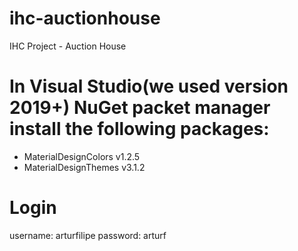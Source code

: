 # ihc-auctionhouse
IHC Project - Auction House

# In Visual Studio(we used version 2019+) NuGet packet manager install the following packages:
- MaterialDesignColors v1.2.5
- MaterialDesignThemes v3.1.2

# Login
username: arturfilipe
password: arturf
